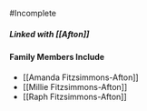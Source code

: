 #Incomplete 

##### Linked with [[Afton]]

#### Family Members Include
- [[Amanda Fitzsimmons-Afton]]
- [[Millie Fitzsimmons-Afton]]
- [[Raph Fitzsimmons-Afton]]
